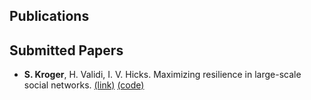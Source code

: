 ## Publications

## Submitted Papers
- **S. Kroger**, H. Validi, I. V. Hicks. Maximizing resilience in large-scale social networks. [(link)](http://www.optimization-online.org/DB_FILE/2022/07/8993.pdf) [(code)](https://github.com/samuel-kroger/Maximizing-resilience-in-large-scale-social-networks)